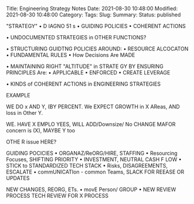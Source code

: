 Title: Engineering Strategy Notes
Date: 2021-08-30 10:48:00
Modified: 2021-08-30 10:48:00
Category: 
Tags: 
Slug: 
Summary: 
Status: published

"STRATEGY"
	• D IAGNO 51 s
	• GUIDING POLICIES
	• COHERENT ACTIONS

• UNDOCUMENTED STRATEGIES in OTHER
FUNCTIONS?

• STRUCTURING GUIDTNG POLICIES AROUND:
	• RESOURCE ALCOCATON
	• FUNDAMENTAL RULES
	• How Decisions Are MADE

• MAINTAINING RIGHT "ALTITUDE" in STRATE GY BY ENSURING PRINCIPLES Are:
	• APPLICABLE
	• ENFORCED
	• CREATE LEVERAGE

• KINDS of COHERENT ACTIONS in ENGINEERING
STRATEGIES

EXAMPLE

WE DO x AND Y, (BY PERCENT. We EXPECT
GROWTH in X AReas, AND loss in Other Y.

WE. HAVE X EMPLO YEES, WILL ADD/Downsize/ No CHANGE
MAFOR concern is (X), MAYBE Y too

OTHE R issue HERE?

GUIDING POCICIES
• ORGANAZ/ReORG/HIRE, STAFFING
• Resourcing Focuses, SHIFTING PRIORITY
• INVESTMENT, NEUTRAL CASH F LOW
• STICK to STANDARDIZED TECH STACK
• Risks, DISAGREEMENTS, ESCALATE
• commUNICATIon - common Teams, SLACK FOR REEASE OR UPDATES

NEW CHANGES, REORG, ETs.
	• movE Person/ GROUP
	• NEW REVIEW PROCESS
TECH REVIEW FOR X PROCESS